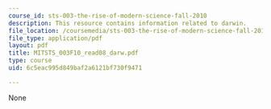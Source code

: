 ```yaml
---
course_id: sts-003-the-rise-of-modern-science-fall-2010
description: This resource contains information related to darwin.
file_location: /coursemedia/sts-003-the-rise-of-modern-science-fall-2010/6c5eac995d849baf2a6121bf730f9471_MITSTS_003F10_read08_darw.pdf
file_type: application/pdf
layout: pdf
title: MITSTS_003F10_read08_darw.pdf
type: course
uid: 6c5eac995d849baf2a6121bf730f9471

---
```

None